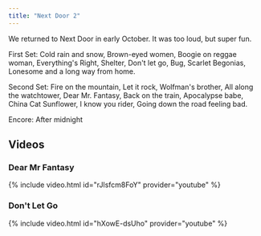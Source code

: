 ```yaml
---
title: "Next Door 2"
---
```


We returned to Next Door in early October. It was too loud, but super fun.

First Set: Cold rain and snow, Brown-eyed women, Boogie on reggae woman, Everything's Right, Shelter, Don't let go, Bug, Scarlet Begonias, Lonesome and a long way from home.

Second Set: Fire on the mountain, Let it rock, Wolfman's brother, All along the watchtower, Dear Mr. Fantasy, Back on the train, Apocalypse babe, China Cat Sunflower, I know you rider, Going down the road feeling bad.

Encore: After midnight


## Videos

### Dear Mr Fantasy

{% include video.html id="rJlsfcm8FoY" provider="youtube" %}

### Don't Let Go

{% include video.html id="hXowE-dsUho" provider="youtube" %}
